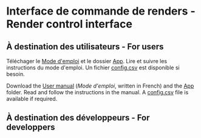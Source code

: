 # Interface de commande de renders - Render control interface

## À destination des utilisateurs - For users
Téléchager le [Mode d'emploi](https://github.com/lauralvd01/Laura/blob/main/Mode%20d'emploi.pdf) et le dossier [App](https://github.com/lauralvd01/Laura/tree/main/App).
Lire et suivre les instructions du mode d'emploi.
Un fichier [config.csv](https://github.com/lauralvd01/Laura/blob/main/_internal/Files/config.csv) est disponible si besoin.

Download the [User manual](https://github.com/lauralvd01/Laura/blob/main/Mode%20d'emploi.pdf) (_Mode d'emploi_, written in French) and the [App](https://github.com/lauralvd01/Laura/tree/main/App) folder.
Read and follow the instructions in the manual.
A [config.csv](https://github.com/lauralvd01/Laura/blob/main/_internal/Files/config.csv) file is available if required.

## À destination des développeurs - For developpers
